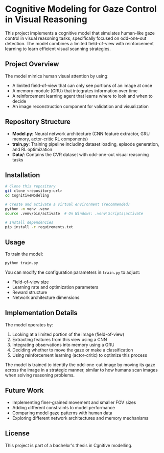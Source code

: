 # Cognitive Modeling for Gaze Control in Visual Reasoning

This project implements a cognitive model that simulates human-like gaze control in visual reasoning tasks, specifically focused on odd-one-out detection. The model combines a limited field-of-view with reinforcement learning to learn efficient visual scanning strategies.

## Project Overview

The model mimics human visual attention by using:
- A limited field-of-view that can only see portions of an image at once
- A memory module (GRU) that integrates information over time
- A reinforcement learning agent that learns where to look and when to decide
- An image reconstruction component for validation and visualization

## Repository Structure

- **Model.py**: Neural network architecture (CNN feature extractor, GRU memory, actor-critic RL components)
- **train.py**: Training pipeline including dataset loading, episode generation, and RL optimization
- **Data/**: Contains the CVR dataset with odd-one-out visual reasoning tasks

## Installation

```bash
# Clone this repository
git clone <repository-url>
cd CognitiveModeling

# Create and activate a virtual environment (recommended)
python -m venv .venv
source .venv/bin/activate  # On Windows: .venv\Scripts\activate

# Install dependencies
pip install -r requirements.txt
```

## Usage

To train the model:

```bash
python train.py
```

You can modify the configuration parameters in `train.py` to adjust:
- Field-of-view size
- Learning rate and optimization parameters
- Reward structure
- Network architecture dimensions

## Implementation Details

The model operates by:

1. Looking at a limited portion of the image (field-of-view)
2. Extracting features from this view using a CNN
3. Integrating observations into memory using a GRU
4. Deciding whether to move the gaze or make a classification
5. Using reinforcement learning (actor-critic) to optimize this process

The model is trained to identify the odd-one-out image by moving its gaze across the image in a strategic manner, similar to how humans scan images when solving reasoning problems.

## Future Work

- Implementing finer-grained movement and smaller FOV sizes
- Adding different constraints to model performance
- Comparing model gaze patterns with human data
- Exploring different network architectures and memory mechanisms

## License

This project is part of a bachelor's thesis in Cgnitive modelling.
